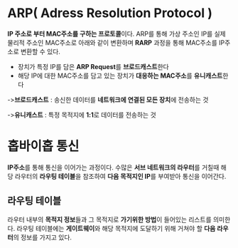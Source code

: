 # ARP( Adress Resolution Protocol )

**IP 주소로 부터 MAC주소를 구하는 프로토콜**이다. ARP를 통해 가상 주소인 IP를 실제 물리적 주소인 MAC주소로 아래와 같이 변환하며 **RARP** 과정을 통해 MAC주소를 IP주소로 변환할 수 있다.

- 장치가 특정 IP를 담은 **ARP Request**를 **브로드캐스트**한다
- 해당 IP에 대한 MAC주소를 담고 있는 장치가 **대응하는 MAC주소**를 **유니캐스트**한다

->**브로드캐스트** : 송신한 데이터를 **네트워크에 연결된 모든 장치**에 전송하는 것

->**유니캐스트** : 특정 목적지에 **1:1**로 데이터를 전송하는 것

# 홉바이홉 통신

**IP주소**를 통해 통신을 이어가는 과정이다. 수많은 **서브 네트워크의 라우터**를 거칠때 해당 라우터의 **라우팅 테이블**을 참조하여 **다음 목적지인 IP**를 부여받아 통신을 이어간다.

## 라우팅 테이블

라우터 내부의 **목적지 정보**들과 그 목적지로 **가기위한 방법**이 들어있는 리스트를 의미한다. 라우팅 테이블에는 **게이트웨이**와 해당 목적지에 도달하기 위해 거쳐야 할 **다음 라우터**의 정보를 가지고 있다.